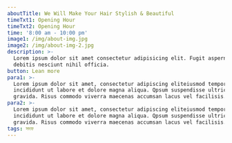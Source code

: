 ```yaml
---
aboutTitle: We Will Make Your Hair Stylish & Beautiful
timeTxt1: Opening Hour
timeTxt2: Opening Hour
time: '8:00 am - 10:00 pm'
image1: /img/about-img.jpg
image2: /img/about-img-2.jpg
description: >-
  Lorem ipsum dolor sit amet consectetur adipisicing elit. Fugit aspernatur quo
  debitis nesciunt nihil officia.
button: Lean more
para1: >-
  Lorem ipsum dolor sit amet, consectetur adipiscing eliteiusmod tempor
  incididunt ut labore et dolore magna aliqua. Qpsum suspendisse ultrices
  gravida. Risus commodo viverra maecenas accumsan lacus vel facilisis.
para2: >-
  Lorem ipsum dolor sit amet, consectetur adipiscing eliteiusmod tempor
  incididunt ut labore et dolore magna aliqua. Qpsum suspendisse ultrices
  gravida. Risus commodo viverra maecenas accumsan lacus vel facilisis.
tags: সদফ
---
```


